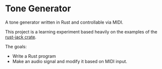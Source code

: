 # Tone Generator

A tone generator written in Rust and controllable via MIDI.

This project is a learning experiment based heavily on the examples
of the [rust-jack crate](https://github.com/RustAudio/rust-jack).

The goals:
- Write a Rust program
- Make an audio signal and modify it based on MIDI input.
